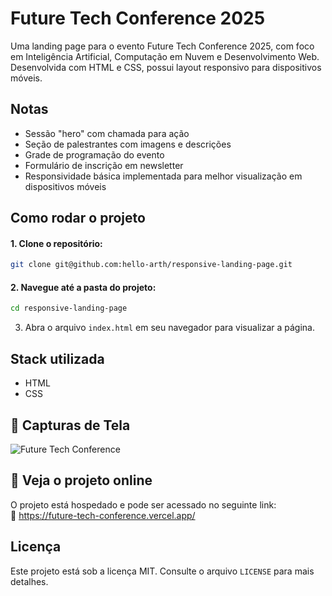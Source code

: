 # Future Tech Conference 2025

Uma landing page para o evento Future Tech Conference 2025, com foco em Inteligência Artificial, Computação em Nuvem e Desenvolvimento Web. Desenvolvida com HTML e CSS, possui layout responsivo para dispositivos móveis.

## Notas
- Sessão "hero" com chamada para ação  
- Seção de palestrantes com imagens e descrições  
- Grade de programação do evento  
- Formulário de inscrição em newsletter
- Responsividade básica implementada para melhor visualização em dispositivos móveis

## Como rodar o projeto

#### 1. Clone o repositório:
```bash
git clone git@github.com:hello-arth/responsive-landing-page.git
```
#### 2. Navegue até a pasta do projeto:
```bash
cd responsive-landing-page
```

3. Abra o arquivo `index.html` em seu navegador para visualizar a página.

## Stack utilizada

- HTML  
- CSS

## 📸 Capturas de Tela


![Future Tech Conference](https://github.com/user-attachments/assets/c18cb1cd-db83-445c-aef1-3f1fc0f43e0e)


## 📌 Veja o projeto online

O projeto está hospedado e pode ser acessado no seguinte link:  
🔗 https://future-tech-conference.vercel.app/

## Licença

Este projeto está sob a licença MIT. Consulte o arquivo `LICENSE` para mais detalhes.

